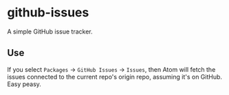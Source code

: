 # github-issues

A simple GitHub issue tracker.

## Use

If you select `Packages` -> `GitHub Issues` -> `Issues`, then Atom
will fetch the issues connected to the current repo's origin repo,
assuming it's on GitHub. Easy peasy.
